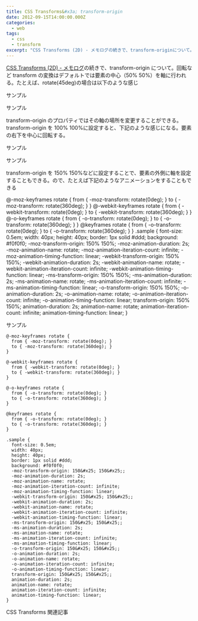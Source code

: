 ```yaml
---
title: CSS Transforms&#x3a; transform-origin
date: 2012-09-15T14:00:00.000Z
categories:
  - web
tags:
  - css
  - transform
excerpt: "CSS Transforms (2D) - メモログの続きで、transform-originについて。回転などtransformの変換はデフォルトでは要素の中心（50&#x25; 50&#x25;）を軸に行われる。たとえば、rotate(45deg)の場合は以下のような感じ"
---
```


[CSS Transforms (2D) - メモログ](/blog//2012/09/css_transforms_2d/)の続きで、transform-origin について。回転など transform の変換はデフォルトでは要素の中心（50&#x25; 50&#x25;）を軸に行われる。たとえば、rotate(45deg)の場合は以下のような感じ

サンプル

サンプル

transform-origin のプロパティではその軸の場所を変更することができる。transform-origin を 100&#x25; 100&#x25;に設定すると、下記のような感じになる。要素の右下を中心に回転する。

サンプル

サンプル

transform-origin を 150&#x25; 150&#x25;などに設定することで、要素の外側に軸を設定することもできる。ので、たとえば下記のようなアニメーションをすることもできる

@-moz-keyframes rotate { from { -moz-transform: rotate(0deg); } to { -moz-transform: rotate(360deg); } } @-webkit-keyframes rotate { from { -webkit-transform: rotate(0deg); } to { -webkit-transform: rotate(360deg); } } @-o-keyframes rotate { from { -o-transform: rotate(0deg); } to { -o-transform: rotate(360deg); } } @keyframes rotate { from { -o-transform: rotate(0deg); } to { -o-transform: rotate(360deg); } } .sample { font-size: 0.5em; width: 40px; height: 40px; border: 1px solid #ddd; background: #f0f0f0; -moz-transform-origin: 150&#x25; 150&#x25;; -moz-animation-duration: 2s; -moz-animation-name: rotate; -moz-animation-iteration-count: infinite; -moz-animation-timing-function: linear; -webkit-transform-origin: 150&#x25; 150&#x25;; -webkit-animation-duration: 2s; -webkit-animation-name: rotate; -webkit-animation-iteration-count: infinite; -webkit-animation-timing-function: linear; -ms-transform-origin: 150&#x25; 150&#x25;; -ms-animation-duration: 2s; -ms-animation-name: rotate; -ms-animation-iteration-count: infinite; -ms-animation-timing-function: linear; -o-transform-origin: 150&#x25; 150&#x25;; -o-animation-duration: 2s; -o-animation-name: rotate; -o-animation-iteration-count: infinite; -o-animation-timing-function: linear; transform-origin: 150&#x25; 150&#x25;; animation-duration: 2s; animation-name: rotate; animation-iteration-count: infinite; animation-timing-function: linear; }

サンプル

```
@-moz-keyframes rotate {
  from { -moz-transform: rotate(0deg); }
  to { -moz-transform: rotate(360deg); }
}

@-webkit-keyframes rotate {
  from { -webkit-transform: rotate(0deg); }
  to { -webkit-transform: rotate(360deg); }
}

@-o-keyframes rotate {
  from { -o-transform: rotate(0deg); }
  to { -o-transform: rotate(360deg); }
}

@keyframes rotate {
  from { -o-transform: rotate(0deg); }
  to { -o-transform: rotate(360deg); }
}

.sample {
  font-size: 0.5em;
  width: 40px;
  height: 40px;
  border: 1px solid #ddd;
  background: #f0f0f0;
  -moz-transform-origin: 150&#x25; 150&#x25;;
  -moz-animation-duration: 2s;
  -moz-animation-name: rotate;
  -moz-animation-iteration-count: infinite;
  -moz-animation-timing-function: linear;
  -webkit-transform-origin: 150&#x25; 150&#x25;;
  -webkit-animation-duration: 2s;
  -webkit-animation-name: rotate;
  -webkit-animation-iteration-count: infinite;
  -webkit-animation-timing-function: linear;
  -ms-transform-origin: 150&#x25; 150&#x25;;
  -ms-animation-duration: 2s;
  -ms-animation-name: rotate;
  -ms-animation-iteration-count: infinite;
  -ms-animation-timing-function: linear;
  -o-transform-origin: 150&#x25; 150&#x25;;
  -o-animation-duration: 2s;
  -o-animation-name: rotate;
  -o-animation-iteration-count: infinite;
  -o-animation-timing-function: linear;
  transform-origin: 150&#x25; 150&#x25;;
  animation-duration: 2s;
  animation-name: rotate;
  animation-iteration-count: infinite;
  animation-timing-function: linear;
}

```

CSS Transforms 関連記事
